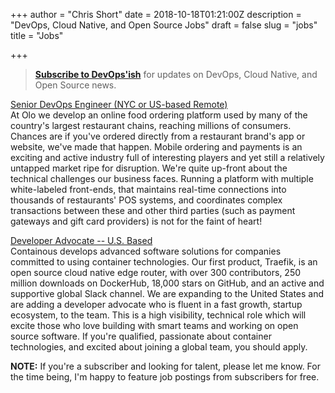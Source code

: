 +++
author = "Chris Short"
date = 2018-10-18T01:21:00Z
description = "DevOps, Cloud Native, and Open Source Jobs"
draft = false
slug = "jobs"
title = "Jobs"

+++

> [**Subscribe to DevOps'ish**](https://devopsi.sh/subscribe) for updates on DevOps, Cloud Native, and Open Source news.

[Senior DevOps Engineer (NYC or US-based Remote)](https://www.olo.com/company/job.html?id=job_20180627210714_OLQWT2RCZWJFWNRR)  
At Olo we develop an online food ordering platform used by many of the country's largest restaurant chains, reaching millions of consumers. Chances are if you've ordered directly from a restaurant brand's app or website, we've made that happen. Mobile ordering and payments is an exciting and active industry full of interesting players and yet still a relatively untapped market ripe for disruption. We're quite up-front about the technical challenges our business faces. Running a platform with multiple white-labeled front-ends, that maintains real-time connections into thousands of restaurants' POS systems, and coordinates complex transactions between these and other third parties (such as payment gateways and gift card providers) is not for the faint of heart!

[Developer Advocate -- U.S. Based](https://containo.us/careers#developer-advocate)  
Containous develops advanced software solutions for companies committed to using container technologies. Our first product, Traefik, is an open source cloud native edge router, with over 300 contributors, 250 million downloads on DockerHub, 18,000 stars on GitHub, and an active and supportive global Slack channel. We are expanding to the United States and are adding a developer advocate who is fluent in a fast growth, startup ecosystem, to the team. This is a high visibility, technical role which will excite those who love building with smart teams and working on open source software. If you're qualified, passionate about container technologies, and excited about joining a global team, you should apply.

**NOTE:** If you're a subscriber and looking for talent, please let me know. For the time being, I'm happy to feature job postings from subscribers for free.